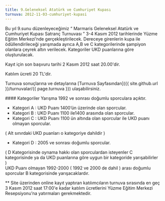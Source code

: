 ```yaml
---
title: 9.Geleneksel Atatürk ve Cumhuriyet Kupası
turnuva: 2012-11-03-cumhuriyet-kupasi
---
```


Bu yıl 9.sunu düzenleyeceğimiz “ Marmaris Geleneksel Atatürk ve Cumhuriyet Kupası Satranç Turnuvası ” 3-4 Kasım 2012 tarihlerinde Yüzme Eğitim Merkezi’nde gerçekleştirilecek. Dereceye girenlerin kupa ile ödüllendirileceği yarışmada ayrıca A,B ve C kategorilerinde şampiyon olanlara çeyrek altın verilecek.
Kategoriler UKD puanlarına göre oluşturulacak.

Kayıt için son başvuru tarihi 2 Kasım 2012 saat 20.00'dir.

Katılım ücreti 20 TL'dir.  

Turnuva sonuçlarına ve detaylarına [Turnuva Sayfasından]({{ site.github.url }}/turnuvalar/{{ page.turnuva }}) ulaşabilirsiniz.

#### Kategoriler
Yarışma 1992 ve sonrası doğumlu sporculara açıktır.  
* Kategori A : UKD Puanı 1400’ün üzerinde olan sporcular.
* Kategori B : UKD Puanı 1100 ile1400 arasında olan sporcular.
* Kategori C : UKD Puanı 1100 ün altında olan sporcular ile UKD puanı olmayan sporcular.

( Alt sınırdaki UKD puanları o kategoriye dahildir )

* Kategori D : 2005 ve sonrası doğumlu sporcular.

( D Kategorisinde oynama hakkı olan sporculardan isteyenler C kategorisinde ya da UKD puanlarına göre uygun bir kategoride yarışabilirler )  
UKD Puanı olmayan 1992-2000 ( 1992 ve 2000 de dahil ) arası doğumlu sporcular B kategorisinde yarışacaklardır.

** Site üzerinden online kayıt yaptıran katılımcıların turnuva sırasında en geç 3 Kasım 2012 saat 17:00'e kadar katılım ücretlerini Yüzme Eğitim Merkezi Resepsiyonu’na yatırmaları gerekmektedir.
